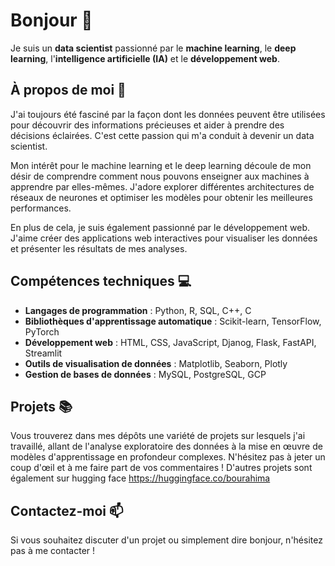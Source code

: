 # Bonjour 👋

Je suis un **data scientist** passionné par le **machine learning**, le **deep learning**, l'**intelligence artificielle (IA)** et le **développement web**. 

## À propos de moi 🚀

J'ai toujours été fasciné par la façon dont les données peuvent être utilisées pour découvrir des informations précieuses et aider à prendre des décisions éclairées. C'est cette passion qui m'a conduit à devenir un data scientist.

Mon intérêt pour le machine learning et le deep learning découle de mon désir de comprendre comment nous pouvons enseigner aux machines à apprendre par elles-mêmes. J'adore explorer différentes architectures de réseaux de neurones et optimiser les modèles pour obtenir les meilleures performances.

En plus de cela, je suis également passionné par le développement web. J'aime créer des applications web interactives pour visualiser les données et présenter les résultats de mes analyses.

## Compétences techniques 💻

- **Langages de programmation** : Python, R, SQL, C++, C
- **Bibliothèques d'apprentissage automatique** : Scikit-learn, TensorFlow, PyTorch
- **Développement web** : HTML, CSS, JavaScript, Djanog, Flask, FastAPI, Streamlit
- **Outils de visualisation de données** : Matplotlib, Seaborn, Plotly
- **Gestion de bases de données** : MySQL, PostgreSQL, GCP

## Projets 📚

Vous trouverez dans mes dépôts une variété de projets sur lesquels j'ai travaillé, allant de l'analyse exploratoire des données à la mise en œuvre de modèles d'apprentissage en profondeur complexes. N'hésitez pas à jeter un coup d'œil et à me faire part de vos commentaires !
D'autres projets sont également sur hugging face https://huggingface.co/bourahima 
## Contactez-moi 📫

Si vous souhaitez discuter d'un projet ou simplement dire bonjour, n'hésitez pas à me contacter !
